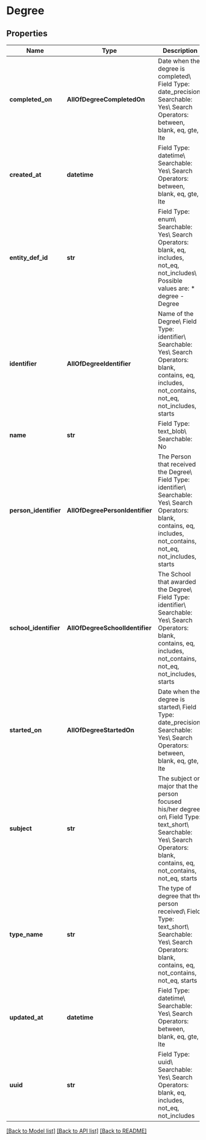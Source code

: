 # Degree

## Properties
Name | Type | Description | Notes
------------ | ------------- | ------------- | -------------
**completed_on** | **AllOfDegreeCompletedOn** | Date when the degree is completed\\ Field Type: date_precision\\ Searchable: Yes\\ Search Operators: between, blank, eq, gte, lte  | [optional] 
**created_at** | **datetime** | Field Type: datetime\\ Searchable: Yes\\ Search Operators: between, blank, eq, gte, lte  | [optional] 
**entity_def_id** | **str** | Field Type: enum\\ Searchable: Yes\\ Search Operators: blank, eq, includes, not_eq, not_includes\\ Possible values are:  * degree - Degree  | [optional] 
**identifier** | **AllOfDegreeIdentifier** | Name of the Degree\\ Field Type: identifier\\ Searchable: Yes\\ Search Operators: blank, contains, eq, includes, not_contains, not_eq, not_includes, starts  | 
**name** | **str** | Field Type: text_blob\\ Searchable: No  | [optional] 
**person_identifier** | **AllOfDegreePersonIdentifier** | The Person that received the Degree\\ Field Type: identifier\\ Searchable: Yes\\ Search Operators: blank, contains, eq, includes, not_contains, not_eq, not_includes, starts  | [optional] 
**school_identifier** | **AllOfDegreeSchoolIdentifier** | The School that awarded the Degree\\ Field Type: identifier\\ Searchable: Yes\\ Search Operators: blank, contains, eq, includes, not_contains, not_eq, not_includes, starts  | [optional] 
**started_on** | **AllOfDegreeStartedOn** | Date when the degree is started\\ Field Type: date_precision\\ Searchable: Yes\\ Search Operators: between, blank, eq, gte, lte  | [optional] 
**subject** | **str** | The subject or major that the person focused his/her degree on\\ Field Type: text_short\\ Searchable: Yes\\ Search Operators: blank, contains, eq, not_contains, not_eq, starts  | [optional] 
**type_name** | **str** | The type of degree that the person received\\ Field Type: text_short\\ Searchable: Yes\\ Search Operators: blank, contains, eq, not_contains, not_eq, starts  | [optional] 
**updated_at** | **datetime** | Field Type: datetime\\ Searchable: Yes\\ Search Operators: between, blank, eq, gte, lte  | [optional] 
**uuid** | **str** | Field Type: uuid\\ Searchable: Yes\\ Search Operators: blank, eq, includes, not_eq, not_includes  | [optional] 

[[Back to Model list]](../README.md#documentation-for-models) [[Back to API list]](../README.md#documentation-for-api-endpoints) [[Back to README]](../README.md)

